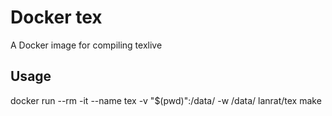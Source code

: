 # Docker tex

A Docker image for compiling texlive

## Usage

docker run --rm -it --name tex -v "$(pwd)":/data/ -w /data/ lanrat/tex make 
